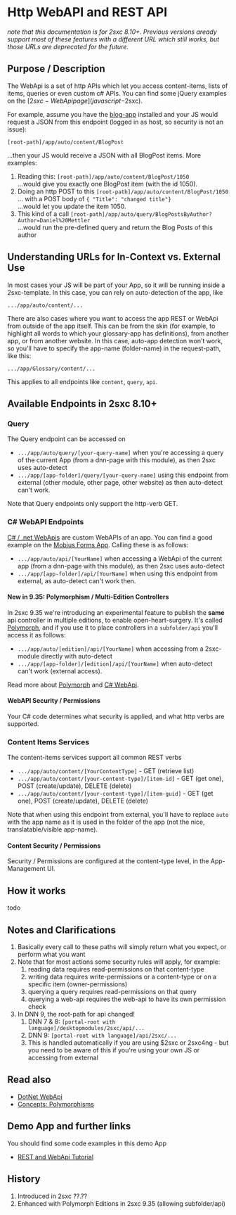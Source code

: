 # Http WebAPI and REST API
_note that this documentation is for 2sxc 8.10+. Previous versions aready support most of these features with a different URL which still works, but those URLs are deprecated for the future._



## Purpose / Description
The WebApi is a set of http APIs which let you access content-items, lists of items, queries or even custom c# APIs. You can find some jQuery examples on the [$2sxc-WebApi page](javascript-$2sxc).

For example, assume you have the [blog-app](xref:App.Blog) installed and your JS would request a JSON from this endpoint (logged in as host, so security is not an issue):

`[root-path]/app/auto/content/BlogPost`

...then your JS would receive a JSON with all BlogPost items. More examples:

1. Reading this: `[root-path]/app/auto/content/BlogPost/1050`  
...would give you exactly one BlogPost item (with the id 1050).
1. Doing an http POST to this `[root-path]/app/auto/content/BlogPost/1050`  
... with a POST body of `{ "Title": "changed title"}`  
...would let you update the item 1050.
1. This kind of a call `[root-path]/app/auto/query/BlogPostsByAuthor?Author=Daniel%20Mettler`  
...would run the pre-defined query and return the Blog Posts of this author

## Understanding URLs for In-Context vs. External Use
In most cases your JS will be part of your App, so it will be running inside a 2sxc-template. In this case, you can rely on auto-detection of the app, like

`.../app/auto/content/...`

There are also cases where you want to access the app REST or WebApi from outside of the app itself. This can be from the skin (for example, to highlight all words to which your glossary-app has definitions), from another app, or from another website. In this case, auto-app detection won't work, so you'll have to specify the app-name (folder-name) in the request-path, like this:

`.../app/Glossary/content/...`

This applies to all endpoints like `content`, `query`, `api`.

## Available Endpoints in 2sxc 8.10+

### Query
The Query endpoint can be accessed on

* `.../app/auto/query/[your-query-name]` when you're accessing a query of the current App (from a dnn-page with this module), as then 2sxc uses auto-detect
* `.../app/[app-folder]/query/[your-query-name]` using this endpoint from external (other module, other page, other website) as then auto-detect can't work. 

Note that Query endpoints only support the http-verb GET.

### C# WebAPI Endpoints
[C# / .net WebApis](DotNet-WebApi) are custom WebAPIs of an app. You can find a good example on the [Mobius Forms App](https://2sxc.org/en/apps/app/mobius-forms). Calling these is as follows:

* `.../app/auto/api/[YourName]` when accessing a WebApi of the current app (from a dnn-page with this module), as then 2sxc uses auto-detect
* `.../app/[app-folder]/api/[YourName]` when using this endpoint from external, as auto-detect can't work then.

#### New in 9.35: Polymorphism / Multi-Edition Controllers
In 2sxc 9.35 we're introducing an experimental feature to publish the **same** api controller in multiple editions, to enable open-heart-surgery. It's called [Polymorph](xref:Concepts.Polymorphism), and if you use it to place controllers in a `subfolder/api` you'll access it as follows:

* `.../app/auto/[edition]/api/[YourName]` when accessing from a 2sxc-module directly with auto-detect
* `.../app/[app-folder]/[edition]/api/[YourName]` when auto-detect can't work (external access).

Read more about [Polymorph](xref:Concepts.Polymorphism) and [C# WebApi](dotnet-webapi).

#### WebAPI Security / Permissions
Your C# code determines what security is applied, and what http verbs are supported.

### Content Items Services
The content-items services support all common REST verbs

* `.../app/auto/content/[YourContentType]` - GET (retrieve list)
* `.../app/auto/content/[your-content-type]/[item-id]` - GET (get one), POST (create/update), DELETE (delete)
* `.../app/auto/content/[your-content-type]/[item-guid]` - GET (get one), POST (create/update), DELETE (delete)

Note that when using this endpoint from external, you'll have to replace `auto` with the app name as it is used in the folder of the app (not the nice, translatable/visible app-name).

#### Content Security / Permissions
Security / Permissions are configured at the content-type level, in the App-Management UI.


## How it works
todo

## Notes and Clarifications
1. Basically every call to these paths will simply return what you expect, or perform what you want
2. Note that for most actions some security rules will apply, for example:
    1. reading data requires read-permissions on that content-type
    2. writing data requires write-permissions or a content-type or on a specific item (owner-permissions)
    3. querying a query requires read-permissions on that query
    4. querying a web-api requires the web-api to have its own permission check
3. In DNN 9, the root-path for api changed!
    1. DNN 7 & 8: `[portal-root with language]/desktopmodules/2sxc/api/...`
    2. DNN 9: `[portal-root with language]/api/2sxc/...`
    3. This is handled automatically if you are using $2sxc or 2sxc4ng - but you need to be aware of this if you're using your own JS or accessing from external


## Read also

* [DotNet WebApi](dotnet-webapi)
* [Concepts: Polymorphisms](xref:Concepts.Polymorphism)

## Demo App and further links

You should find some code examples in this demo App
* [REST and WebApi Tutorial](http://2sxc.org/en/apps/app/tutorial-javascript-rest-api-using-jquery-and-angularjs)


## History

1. Introduced in 2sxc ??.??
2. Enhanced with Polymorph Editions in 2sxc 9.35 (allowing subfolder/api)
